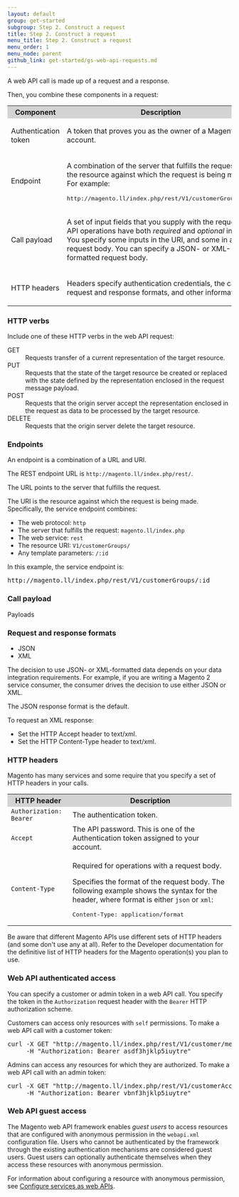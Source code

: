 ```yaml
---
layout: default
group: get-started
subgroup: Step 2. Construct a request
title: Step 2. Construct a request
menu_title: Step 2. Construct a request
menu_order: 1
menu_node: parent
github_link: get-started/gs-web-api-requests.md
---
```


<p>A web API call is made up of a request and a response.</p>
<a name="requests"></a>
<p>Then, you combine these components in a request:</p>
<table style="width:100%">
   <tr bgcolor="lightgray">
      <th>Component</th>
      <th>Description</th>
      <th>See</th>
   </tr>
   <tr>
      <td>
         <p>Authentication token</p>
      </td>
      <td>
         <p>A token that proves you as the owner of a Magento
            account.
         </p>
      </td>
      <td>
         <p><a href="{{ site.gdeurl }}get-started/gs-authentication.html">Authentication</a>
         </p>
      </td>
   </tr>
   <tr>
      <td>
         <p>Endpoint</p>
      </td>
      <td>
         <p>A combination of the server that fulfills the request and the resource against which the request is being made. For example:</p>
         <pre>http://magento.ll/index.php/rest/V1/customerGroups/:id</pre>
      </td>
      <td>
         <p><a href="{{ site.gdeurl }}get-started/gs-web-api-concepts.html#endpoints">Endpoints</a></p>
      </td>
   </tr>
   <tr>
      <td>
         <p>Call payload</p>
      </td>
      <td>
         <p>A set of input fields that you supply with the request.
            API operations have both
            <em>required</em> and
            <em>optional</em> inputs. You specify some inputs in the URI, and some in a request body. You can specify a JSON- or XML-formatted request body.
         </p>
      </td>
      <td>
         <p><a href="{{ site.gdeurl }}get-started/gs-web-api-concepts.html#payload">Call payload</a></p>
      </td>
   </tr>
   <tr>
      <td>
         <p>HTTP headers</p>
      </td>
      <td>
         <p>Headers specify authentication credentials, the call request and response formats,
            and other information.
         </p>
      </td>
      <td>
         <p><a href="{{ site.gdeurl }}get-started/gs-web-api-concepts.html#http-headers">HTTP headers</a></p>
      </td>
   </tr>
   </tbody>
</table>
<a name="verbs"></a>
<h3>HTTP verbs</h3>
<p>Include one of these HTTP verbs in the web API request:</p>
<dl>
   <dt>GET</dt>
   <dd>Requests transfer of a current representation of the
      target resource.
   </dd>
   <dt>PUT</dt>
   <dd>Requests that the state of the target resource be
      created or replaced with the state defined by the representation
      enclosed in the request message payload.
   </dd>
   <dt>POST</dt>
   <dd>Requests that the origin server accept the
      representation enclosed in the request as data to be processed by the
      target resource.
   </dd>
   <dt>DELETE</dt>
   <dd>Requests that the origin server delete the target
      resource.
   </dd>
</dl>
<a name="endpoints"></a>
<h3>Endpoints</h3>
<p>An endpoint is a combination of a URL and URI.</p>
<p>The REST endpoint URL is <code>http://magento.ll/index.php/rest/</code>.</p>
<p>The URL points to the server that fulfills the request.</p>
<p>The URI is the resource against which the request is being made. Specifically, the service endpoint combines:</p>
<ul>
   <li>The web protocol: <code>http</code></li>
   <li>The server that fulfills the request: <code>magento.ll/index.php</code></li>
   <li>The web service: <code>rest</code></li>
   <li>The resource URI: <code>V1/customerGroups/</code></li>
   <li>Any template parameters: <code>/:id</code></li>
</ul>
<p>In this example, the service endpoint is:</p>
<pre>http://magento.ll/index.php/rest/V1/customerGroups/:id</pre>
<a name="payload"></a>
<h3>Call payload</h3>
<p>Payloads</p>
<a name="formats"></a>
<h3 id="formats">Request and response formats</h3>
<ul>
   <li>JSON</li>
   <li>XML</li>
</ul>
<p>The decision to use JSON- or XML-formatted data depends on your data integration requirements. For example, if you are writing a Magento 2 service consumer, the consumer drives the decision to use either JSON or XML.</p>
<p>The JSON response format is the default.</p>
<p>To request an XML response:</p>
<ul>
   <li>Set the HTTP </code>Accept</code> header to </code>text/xml</code>.</li>
   <li>Set the HTTP </code>Content-Type</code> header to </code>text/xml</code>.</li>
</ul>
<a name="http-headers"></a>
<h3>HTTP headers</h3>
<p>Magento has many services and some require that you specify a set of HTTP headers
   in your calls.
</p>
<table style="width:100%">
   <tr bgcolor="lightgray">
      <th>HTTP header</th>
      <th>Description</th>
   </tr>
   <tr>
      <td>
         <code>Authorization: Bearer</code>
      </td>
      <td>The authentication token.</td>
   </tr>
   <tr>
      <td>
         <code>Accept</code>
      </td>
      <td>The API password. This is one of the Authentication token assigned to your account.</td>
   </tr>
   <tr>
      <td>
         <p>
            <code>Content-Type</code>
         </p>
      </td>
      <td>
         <p>Required for operations with a request body.</p>
         <p>Specifies the format of the request body. The following example shows the syntax for the header, where format is either <code>json</code> or <code>xml</code>:</p>
         <pre>Content-Type: application/format</pre>
      </td>
   </tr>
</table>
<p>Be aware that different Magento APIs use different sets of HTTP headers (and some
   don't use any at all). Refer to the Developer documentation for the definitive list
   of HTTP headers for the Magento operation(s) you plan to use.
</p>
<a name="web-api-request-with-token"></a>
<h3>Web API authenticated access</h3>
<p>You can specify a customer or admin token in a web API call. You specify the token in the <code>Authorization</code> request header with the <code>Bearer</code> HTTP authorization scheme.</p>
<p>Customers can access only resources with <code>self</code> permissions. To make a web API call with a customer token:</p>
<pre>curl -X GET "http://magento.ll/index.php/rest/V1/customer/me" \
     -H "Authorization: Bearer asdf3hjklp5iuytre"</pre>
<p>Admins can access any resources for which they are authorized. To make a web API call with an admin token:</p>
<pre>curl -X GET "http://magento.ll/index.php/rest/V1/customerAccounts/2" \
     -H "Authorization: Bearer vbnf3hjklp5iuytre"</pre>
<a name="guest-access"></a>
<h3>Web API guest access</h3>
<p>The Magento web API framework enables <i>guest users</i> to access resources that are configured with anonymous permission
   in the <code>webapi.xml</code> configuration file. Users who cannot be authenticated by the framework through the existing authentication
   mechanisms are considered guest users. Guest users can optionally authenticate themselves
   when they access these resources with anonymous permission.
</p>
<p>For information about configuring a resource with anonymous permission, see <a href="{{ site.githuburl }}extension-dev-guide/service-contracts/service-to-web-service.html">Configure services as web APIs</a>.</p>


